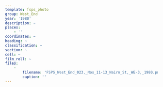 ```yaml
---
template: fsps_photo
group: West_End
year: '1980'
description: ~
places:
    - ''
coordinates: ~
heading: ~
classification: ~
section: ~
cell: ~
film_roll: ~
files:
    -
        filename: 'FSPS_West_End_023,_Nos_11-13_Nairn_St,_WE-3,_1980.png'
        caption: ''
---
```

